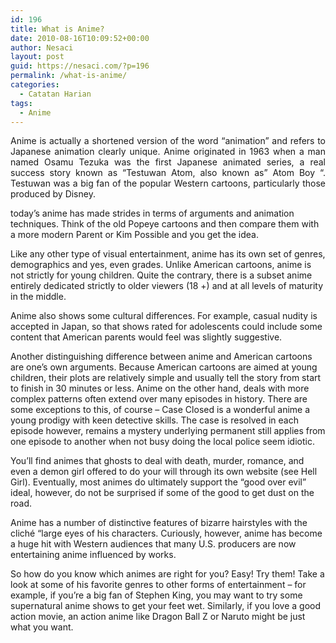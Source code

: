 ```yaml
---
id: 196
title: What is Anime?
date: 2010-08-16T10:09:52+00:00
author: Nesaci
layout: post
guid: https://nesaci.com/?p=196
permalink: /what-is-anime/
categories:
  - Catatan Harian
tags:
  - Anime
---
```

<p style="text-align: justify;">
  Anime is actually a shortened version of the word &#8220;animation&#8221; and refers to Japanese animation clearly unique. Anime originated in 1963 when a man named Osamu Tezuka was the first Japanese animated series, a real success story known as &#8220;Testuwan Atom, also known as&#8221; Atom Boy &#8220;. Testuwan was a big fan of the popular Western cartoons, particularly those produced by Disney.
</p>

today&#8217;s anime has made strides in terms of arguments and animation techniques. Think of the old Popeye cartoons and then compare them with a more modern Parent or Kim Possible and you get the idea.

Like any other type of visual entertainment, anime has its own set of genres, demographics and yes, even grades. Unlike American cartoons, anime is not strictly for young children. Quite the contrary, there is a subset anime entirely dedicated strictly to older viewers (18 +) and at all levels of maturity in the middle.

Anime also shows some cultural differences. For example, casual nudity is accepted in Japan, so that shows rated for adolescents could include some content that American parents would feel was slightly suggestive.

Another distinguishing difference between anime and American cartoons are one&#8217;s own arguments. Because American cartoons are aimed at young children, their plots are relatively simple and usually tell the story from start to finish in 30 minutes or less. Anime on the other hand, deals with more complex patterns often extend over many episodes in history. There are some exceptions to this, of course &#8211; Case Closed is a wonderful anime a young prodigy with keen detective skills. The case is resolved in each episode however, remains a mystery underlying permanent still applies from one episode to another when not busy doing the local police seem idiotic.

You&#8217;ll find animes that ghosts to deal with death, murder, romance, and even a demon girl offered to do your will through its own website (see Hell Girl). Eventually, most animes do ultimately support the &#8220;good over evil&#8221; ideal, however, do not be surprised if some of the good to get dust on the road.

Anime has a number of distinctive features of bizarre hairstyles with the cliché &#8220;large eyes of his characters. Curiously, however, anime has become a huge hit with Western audiences that many U.S. producers are now entertaining anime influenced by works.

So how do you know which animes are right for you? Easy! Try them! Take a look at some of his favorite genres to other forms of entertainment &#8211; for example, if you&#8217;re a big fan of Stephen King, you may want to try some supernatural anime shows to get your feet wet. Similarly, if you love a good action movie, an action anime like Dragon Ball Z or Naruto might be just what you want.﻿